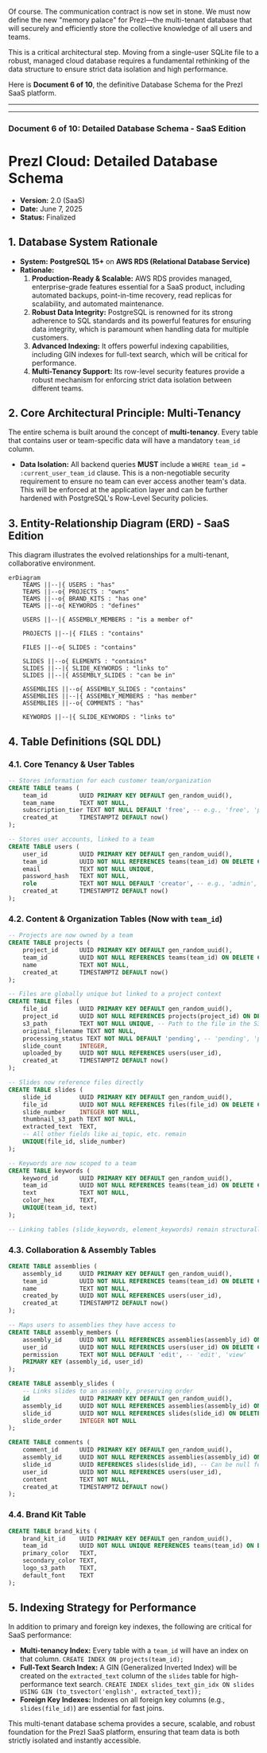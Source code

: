 Of course. The communication contract is now set in stone. We must now define the new "memory palace" for PrezI—the multi-tenant database that will securely and efficiently store the collective knowledge of all users and teams.

This is a critical architectural step. Moving from a single-user SQLite file to a robust, managed cloud database requires a fundamental rethinking of the data structure to ensure strict data isolation and high performance.

Here is **Document 6 of 10**, the definitive Database Schema for the PrezI SaaS platform.

---
---

### **Document 6 of 10: Detailed Database Schema - SaaS Edition**

# PrezI Cloud: Detailed Database Schema

*   **Version:** 2.0 (SaaS)
*   **Date:** June 7, 2025
*   **Status:** Finalized

## 1. Database System Rationale

*   **System:** **PostgreSQL 15+** on **AWS RDS (Relational Database Service)**
*   **Rationale:**
    1.  **Production-Ready & Scalable:** AWS RDS provides managed, enterprise-grade features essential for a SaaS product, including automated backups, point-in-time recovery, read replicas for scalability, and automated maintenance.
    2.  **Robust Data Integrity:** PostgreSQL is renowned for its strong adherence to SQL standards and its powerful features for ensuring data integrity, which is paramount when handling data for multiple customers.
    3.  **Advanced Indexing:** It offers powerful indexing capabilities, including GIN indexes for full-text search, which will be critical for performance.
    4.  **Multi-Tenancy Support:** Its row-level security features provide a robust mechanism for enforcing strict data isolation between different teams.

## 2. Core Architectural Principle: Multi-Tenancy

The entire schema is built around the concept of **multi-tenancy**. Every table that contains user or team-specific data will have a mandatory `team_id` column.

*   **Data Isolation:** All backend queries **MUST** include a `WHERE team_id = :current_user_team_id` clause. This is a non-negotiable security requirement to ensure no team can ever access another team's data. This will be enforced at the application layer and can be further hardened with PostgreSQL's Row-Level Security policies.

## 3. Entity-Relationship Diagram (ERD) - SaaS Edition

This diagram illustrates the evolved relationships for a multi-tenant, collaborative environment.

```mermaid
erDiagram
    TEAMS ||--|{ USERS : "has"
    TEAMS ||--o{ PROJECTS : "owns"
    TEAMS ||--o{ BRAND_KITS : "has one"
    TEAMS ||--o{ KEYWORDS : "defines"
    
    USERS ||--|{ ASSEMBLY_MEMBERS : "is a member of"

    PROJECTS ||--|{ FILES : "contains"
    
    FILES ||--o{ SLIDES : "contains"
    
    SLIDES ||--o{ ELEMENTS : "contains"
    SLIDES ||--|{ SLIDE_KEYWORDS : "links to"
    SLIDES ||--|{ ASSEMBLY_SLIDES : "can be in"
    
    ASSEMBLIES ||--o{ ASSEMBLY_SLIDES : "contains"
    ASSEMBLIES ||--|{ ASSEMBLY_MEMBERS : "has member"
    ASSEMBLIES ||--o{ COMMENTS : "has"
    
    KEYWORDS ||--|{ SLIDE_KEYWORDS : "links to"
```

## 4. Table Definitions (SQL DDL)

### 4.1. Core Tenancy & User Tables
```sql
-- Stores information for each customer team/organization
CREATE TABLE teams (
    team_id         UUID PRIMARY KEY DEFAULT gen_random_uuid(),
    team_name       TEXT NOT NULL,
    subscription_tier TEXT NOT NULL DEFAULT 'free', -- e.g., 'free', 'pro', 'business'
    created_at      TIMESTAMPTZ DEFAULT now()
);

-- Stores user accounts, linked to a team
CREATE TABLE users (
    user_id         UUID PRIMARY KEY DEFAULT gen_random_uuid(),
    team_id         UUID NOT NULL REFERENCES teams(team_id) ON DELETE CASCADE,
    email           TEXT NOT NULL UNIQUE,
    password_hash   TEXT NOT NULL,
    role            TEXT NOT NULL DEFAULT 'creator', -- e.g., 'admin', 'creator', 'viewer'
    created_at      TIMESTAMPTZ DEFAULT now()
);
```

### 4.2. Content & Organization Tables (Now with `team_id`)
```sql
-- Projects are now owned by a team
CREATE TABLE projects (
    project_id      UUID PRIMARY KEY DEFAULT gen_random_uuid(),
    team_id         UUID NOT NULL REFERENCES teams(team_id) ON DELETE CASCADE,
    name            TEXT NOT NULL,
    created_at      TIMESTAMPTZ DEFAULT now()
);

-- Files are globally unique but linked to a project context
CREATE TABLE files (
    file_id         UUID PRIMARY KEY DEFAULT gen_random_uuid(),
    project_id      UUID NOT NULL REFERENCES projects(project_id) ON DELETE CASCADE,
    s3_path         TEXT NOT NULL UNIQUE, -- Path to the file in the S3 bucket
    original_filename TEXT NOT NULL,
    processing_status TEXT NOT NULL DEFAULT 'pending', -- 'pending', 'processing', 'completed', 'failed'
    slide_count     INTEGER,
    uploaded_by     UUID NOT NULL REFERENCES users(user_id),
    created_at      TIMESTAMPTZ DEFAULT now()
);

-- Slides now reference files directly
CREATE TABLE slides (
    slide_id        UUID PRIMARY KEY DEFAULT gen_random_uuid(),
    file_id         UUID NOT NULL REFERENCES files(file_id) ON DELETE CASCADE,
    slide_number    INTEGER NOT NULL,
    thumbnail_s3_path TEXT NOT NULL,
    extracted_text  TEXT,
    -- All other fields like ai_topic, etc. remain
    UNIQUE(file_id, slide_number)
);

-- Keywords are now scoped to a team
CREATE TABLE keywords (
    keyword_id      UUID PRIMARY KEY DEFAULT gen_random_uuid(),
    team_id         UUID NOT NULL REFERENCES teams(team_id) ON DELETE CASCADE,
    text            TEXT NOT NULL,
    color_hex       TEXT,
    UNIQUE(team_id, text)
);

-- Linking tables (slide_keywords, element_keywords) remain structurally similar but use UUIDs.
```

### 4.3. Collaboration & Assembly Tables
```sql
CREATE TABLE assemblies (
    assembly_id     UUID PRIMARY KEY DEFAULT gen_random_uuid(),
    team_id         UUID NOT NULL REFERENCES teams(team_id) ON DELETE CASCADE,
    name            TEXT NOT NULL,
    created_by      UUID NOT NULL REFERENCES users(user_id),
    created_at      TIMESTAMPTZ DEFAULT now()
);

-- Maps users to assemblies they have access to
CREATE TABLE assembly_members (
    assembly_id     UUID NOT NULL REFERENCES assemblies(assembly_id) ON DELETE CASCADE,
    user_id         UUID NOT NULL REFERENCES users(user_id) ON DELETE CASCADE,
    permission      TEXT NOT NULL DEFAULT 'edit', -- 'edit', 'view'
    PRIMARY KEY (assembly_id, user_id)
);

CREATE TABLE assembly_slides (
    -- Links slides to an assembly, preserving order
    id              UUID PRIMARY KEY DEFAULT gen_random_uuid(),
    assembly_id     UUID NOT NULL REFERENCES assemblies(assembly_id) ON DELETE CASCADE,
    slide_id        UUID NOT NULL REFERENCES slides(slide_id) ON DELETE CASCADE,
    slide_order     INTEGER NOT NULL
);

CREATE TABLE comments (
    comment_id      UUID PRIMARY KEY DEFAULT gen_random_uuid(),
    assembly_id     UUID NOT NULL REFERENCES assemblies(assembly_id) ON DELETE CASCADE,
    slide_id        UUID REFERENCES slides(slide_id), -- Can be null for general assembly comments
    user_id         UUID NOT NULL REFERENCES users(user_id),
    content         TEXT NOT NULL,
    created_at      TIMESTAMPTZ DEFAULT now()
);
```

### 4.4. Brand Kit Table
```sql
CREATE TABLE brand_kits (
    brand_kit_id    UUID PRIMARY KEY DEFAULT gen_random_uuid(),
    team_id         UUID NOT NULL UNIQUE REFERENCES teams(team_id) ON DELETE CASCADE,
    primary_color   TEXT,
    secondary_color TEXT,
    logo_s3_path    TEXT,
    default_font    TEXT
);
```

## 5. Indexing Strategy for Performance

In addition to primary and foreign key indexes, the following are critical for SaaS performance:
*   **Multi-tenancy Index:** Every table with a `team_id` will have an index on that column. `CREATE INDEX ON projects(team_id);`
*   **Full-Text Search Index:** A GIN (Generalized Inverted Index) will be created on the `extracted_text` column of the `slides` table for high-performance text search. `CREATE INDEX slides_text_gin_idx ON slides USING GIN (to_tsvector('english', extracted_text));`
*   **Foreign Key Indexes:** Indexes on all foreign key columns (e.g., `slides(file_id)`) are essential for fast joins.

This multi-tenant database schema provides a secure, scalable, and robust foundation for the PrezI SaaS platform, ensuring that team data is both strictly isolated and instantly accessible.